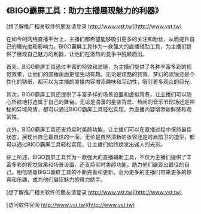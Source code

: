 ## **《BIGO霸屏工具：助力主播展现魅力的利器》**

[想了解推广相关软件的朋友请登录 http://www.vst.tw](http://www.vst.tw)

在如今的网络直播平台上，主播们都希望能够吸引更多的关注和粉丝，从而提升自己的曝光度和影响力。BIGO霸屏工具作为一款强大的直播辅助工具，为主播们提供了展现自己魅力的利器，让他们在激烈的竞争中脱颖而出。

首先，BIGO霸屏工具通过丰富的特效和滤镜，为主播们提供了各种丰富多彩的视觉效果，让他们的直播画面更加生动有趣。无论是炫酷的特效、梦幻的滤镜还是个性化的贴纸，都可以为主播的直播内容增添趣味和互动性，吸引更多观众的目光。

其次，BIGO霸屏工具还提供了丰富多样的场景设置和虚拟背景，让主播们可以随心所欲地打造属于自己的舞台。无论是浪漫的星空背景、热闹的音乐节现场还是神秘的异域风情，都可以通过BIGO霸屏工具轻松实现，为直播内容增添新鲜感和观赏性。

此外，BIGO霸屏工具还支持实时美颜功能，让主播们可以在直播过程中保持最佳状态，展现出自己最自信的一面。无论是自然清新的妆容还是时尚前卫的造型，都可以通过BIGO霸屏工具轻松实现，让主播们始终焕发出迷人的光彩。

综上所述，BIGO霸屏工具作为一款强大的直播辅助工具，不仅为主播们提供了丰富多彩的视觉效果和场景设置，还支持实时美颜功能，助力他们展现出最佳的自己。相信随着BIGO霸屏工具的不断完善和更新，会为更多的主播们带来更多的惊喜和乐趣，成为他们展现魅力的得力助手。

[想了解推广相关软件的朋友请登录 http://www.vst.tw](http://www.vst.tw)


[访问软件官网 http://www.vst.tw](http://www.vst.tw)
